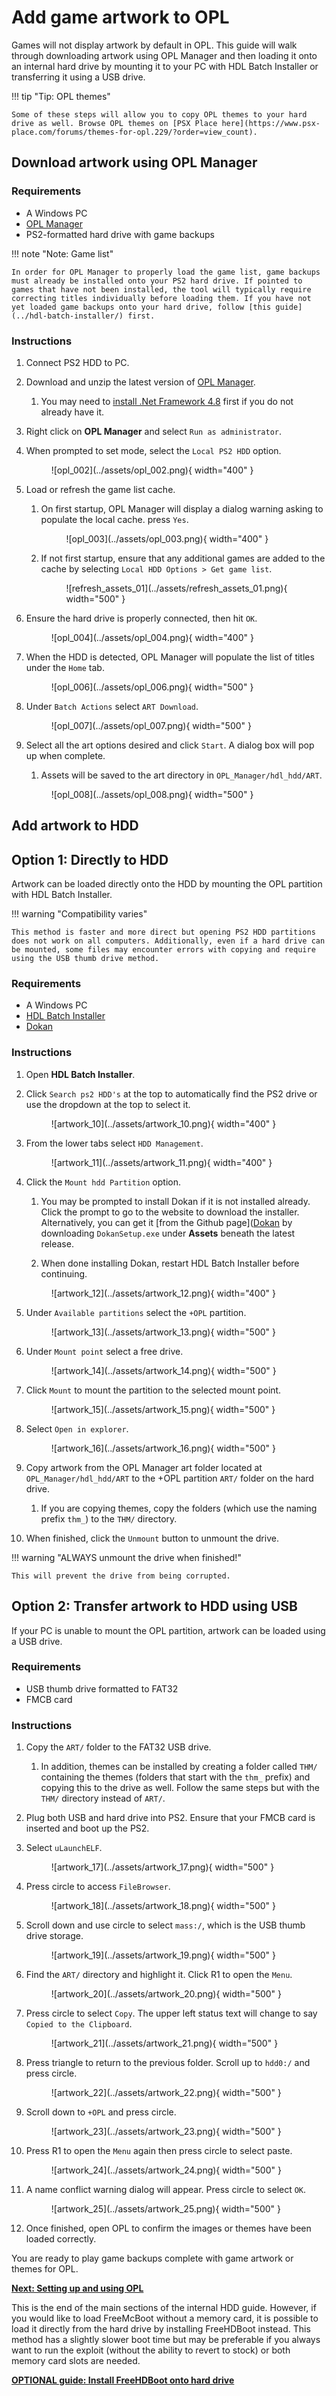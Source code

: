 # Add game artwork to OPL

Games will not display artwork by default in OPL. This guide will walk through downloading artwork using OPL Manager and then loading it onto an internal hard drive by mounting it to your PC with HDL Batch Installer or transferring it using a USB drive.

!!! tip "Tip: OPL themes"

    Some of these steps will allow you to copy OPL themes to your hard drive as well. Browse OPL themes on [PSX Place here](https://www.psx-place.com/forums/themes-for-opl.229/?order=view_count).

## Download artwork using OPL Manager

### Requirements

* A Windows PC
* [OPL Manager](https://oplmanager.com/site/)
* PS2-formatted hard drive with game backups

!!! note "Note: Game list"

    In order for OPL Manager to properly load the game list, game backups must already be installed onto your PS2 hard drive. If pointed to games that have not been installed, the tool will typically require correcting titles individually before loading them. If you have not yet loaded game backups onto your hard drive, follow [this guide](../hdl-batch-installer/) first.

### Instructions

1. Connect PS2 HDD to PC.

1. Download and unzip the latest version of [OPL Manager](https://oplmanager.com/site/).

    1. You may need to [install .Net Framework 4.8](https://dotnet.microsoft.com/download/dotnet-framework/thank-you/net48-web-installer) first if you do not already have it.

1. Right click on **OPL Manager** and select `Run as administrator`.

1. When prompted to set mode, select the `Local PS2 HDD` option.

    <figure markdown="span">
      ![opl_002](../assets/opl_002.png){ width="400" }
    </figure>

1. Load or refresh the game list cache.

    1. On first startup, OPL Manager will display a dialog warning asking to populate the local cache. press `Yes`.

        <figure markdown="span">
        ![opl_003](../assets/opl_003.png){ width="400" }
    </figure>

    2. If not first startup, ensure that any additional games are added to the cache by selecting `Local HDD Options > Get game list`.

        <figure markdown="span">
        ![refresh_assets_01](../assets/refresh_assets_01.png){ width="500" }
        </figure>

1. Ensure the hard drive is properly connected, then hit `OK`.

    <figure markdown="span">
      ![opl_004](../assets/opl_004.png){ width="400" }
    </figure>

1. When the HDD is detected, OPL Manager will populate the list of titles under the `Home` tab.

    <figure markdown="span">
      ![opl_006](../assets/opl_006.png){ width="500" }
    </figure>

1. Under `Batch Actions` select `ART Download`.

    <figure markdown="span">
      ![opl_007](../assets/opl_007.png){ width="500" }
    </figure>

1. Select all the art options desired and click `Start`. A dialog box will pop up when complete.

    1. Assets will be saved to the art directory in `OPL_Manager/hdl_hdd/ART`.

    <figure markdown="span">
      ![opl_008](../assets/opl_008.png){ width="500" }
    </figure>

## Add artwork to HDD

## Option 1: Directly to HDD

Artwork can be loaded directly onto the HDD by mounting the OPL partition with HDL Batch Installer.

!!! warning "Compatibility varies"

    This method is faster and more direct but opening PS2 HDD partitions does not work on all computers. Additionally, even if a hard drive can be mounted, some files may encounter errors with copying and require using the USB thumb drive method.

### Requirements

* A Windows PC
* [HDL Batch Installer](https://www.psx-place.com/resources/hdl-batch-installer.1173/)
* [Dokan](https://github.com/dokan-dev/dokany/releases)

### Instructions

1. Open **HDL Batch Installer**.

2. Click `Search ps2 HDD's` at the top to automatically find the PS2 drive or use the dropdown at the top to select it.

    <figure markdown="span">
      ![artwork_10](../assets/artwork_10.png){ width="400" }
    </figure>

1. From the lower tabs select `HDD Management`.

    <figure markdown="span">
      ![artwork_11](../assets/artwork_11.png){ width="400" }
    </figure>

1. Click the `Mount hdd Partition` option.

    1. You may be prompted to install Dokan if it is not installed already. Click the prompt to go to the website to download the installer. Alternatively, you can get it [from the Github page]([Dokan](https://github.com/dokan-dev/dokany/releases) by downloading `DokanSetup.exe` under **Assets** beneath the latest release.

    1. When done installing Dokan, restart HDL Batch Installer before continuing.

    <figure markdown="span">
      ![artwork_12](../assets/artwork_12.png){ width="400" }
    </figure>

1. Under `Available partitions` select the `+OPL` partition.

    <figure markdown="span">
      ![artwork_13](../assets/artwork_13.png){ width="500" }
    </figure>

1. Under `Mount point` select a free drive.

    <figure markdown="span">
      ![artwork_14](../assets/artwork_14.png){ width="500" }
    </figure>

1. Click `Mount` to mount the partition to the selected mount point.

    <figure markdown="span">
      ![artwork_15](../assets/artwork_15.png){ width="500" }
    </figure>

1. Select `Open in explorer`.

    <figure markdown="span">
      ![artwork_16](../assets/artwork_16.png){ width="500" }
    </figure>

1. Copy artwork from the OPL Manager art folder located at `OPL_Manager/hdl_hdd/ART` to the +OPL partition `ART/` folder on the hard drive.

    1. If you are copying themes, copy the folders (which use the naming prefix `thm_`) to the `THM/` directory.

1. When finished, click the `Unmount` button to unmount the drive.

!!! warning "ALWAYS unmount the drive when finished!"

    This will prevent the drive from being corrupted.

## Option 2: Transfer artwork to HDD using USB

If your PC is unable to mount the OPL partition, artwork can be loaded using a USB drive.

### Requirements

* USB thumb drive formatted to FAT32
* FMCB card

### Instructions

1. Copy the `ART/` folder to the FAT32 USB drive.

    1. In addition, themes can be installed by creating a folder called `THM/` containing the themes (folders that start with the `thm_` prefix) and copying this to the drive as well. Follow the same steps but with the `THM/` directory instead of `ART/`.

1. Plug both USB and hard drive into PS2. Ensure that your FMCB card is inserted and boot up the PS2.

1. Select `uLaunchELF`.

    <figure markdown="span">
      ![artwork_17](../assets/artwork_17.png){ width="500" }
    </figure>

1. Press circle to access `FileBrowser`.

    <figure markdown="span">
      ![artwork_18](../assets/artwork_18.png){ width="500" }
    </figure>

1. Scroll down and use circle to select `mass:/`, which is the USB thumb drive storage.

    <figure markdown="span">
      ![artwork_19](../assets/artwork_19.png){ width="500" }
    </figure>

1. Find the `ART/` directory and highlight it. Click R1 to open the `Menu`.

    <figure markdown="span">
      ![artwork_20](../assets/artwork_20.png){ width="500" }
    </figure>

1. Press circle to select `Copy`. The upper left status text will change to say `Copied to the Clipboard`.

    <figure markdown="span">
      ![artwork_21](../assets/artwork_21.png){ width="500" }
    </figure>

1. Press triangle to return to the previous folder. Scroll up to `hdd0:/` and press circle.

    <figure markdown="span">
      ![artwork_22](../assets/artwork_22.png){ width="500" }
    </figure>

1. Scroll down to `+OPL` and press circle.

    <figure markdown="span">
      ![artwork_23](../assets/artwork_23.png){ width="500" }
    </figure>

1. Press R1 to open the `Menu` again then press circle to select paste.

    <figure markdown="span">
      ![artwork_24](../assets/artwork_24.png){ width="500" }
    </figure>

1. A name conflict warning dialog will appear. Press circle to select `OK`.

    <figure markdown="span">
      ![artwork_25](../assets/artwork_25.png){ width="500" }
    </figure>

1. Once finished, open OPL to confirm the images or themes have been loaded correctly.

You are ready to play game backups complete with game artwork or themes for OPL.

[**Next: Setting up and using OPL**](../OPL-guide/)

This is the end of the main sections of the internal HDD guide. However, if you would like to load FreeMcBoot without a memory card, it is possible to load it directly from the hard drive by installing FreeHDBoot instead. This method has a slightly slower boot time but may be preferable if you always want to run the exploit (without the ability to revert to stock) or both memory card slots are needed.

[**OPTIONAL guide: Install FreeHDBoot onto hard drive**](../install-freehdboot/) 